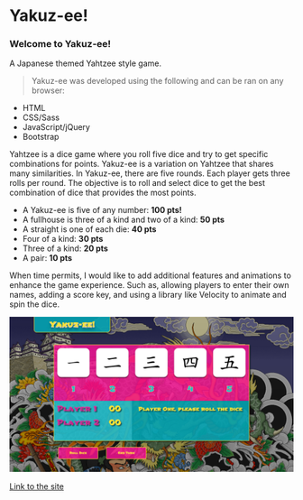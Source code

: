 # Yakuz-ee!

### Welcome to **Yakuz-ee!**

A Japanese themed Yahtzee style game.

> Yakuz-ee was developed using the following and can be ran on any browser:
* HTML
* CSS/Sass
* JavaScript/jQuery
* Bootstrap

Yahtzee is a dice game where you roll five dice and try to get specific combinations for points. Yakuz-ee is a variation on Yahtzee that shares many similarities. In Yakuz-ee, there are five rounds. Each player gets three rolls per round. The objective is to roll and select dice to get the best combination of dice that provides the most points.

* A Yakuz-ee is five of any number: **100 pts!**
* A fullhouse is three of a kind and two of a kind: **50 pts**
* A straight is one of each die: **40 pts**
* Four of a kind: **30 pts**
* Three of a kind: **20 pts**
* A pair: **10 pts**

When time permits, I would like to add additional features and animations to enhance the game experience. Such as, allowing players to enter their own names, adding a score key, and using a library like Velocity to animate and spin the dice.

![Yakuz-ee Image](public/images/screenshot.png)

[Link to the site](jeffsteed.github.io/project1)
